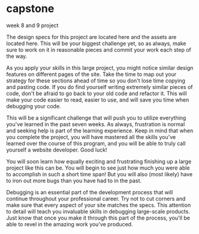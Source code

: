 # capstone
week 8 and 9 project

The design specs for this project are located here and the assets are located here. This will be your biggest challenge yet, so as always, make sure to work on it in reasonable pieces and commit your work each step of the way.

As you apply your skills in this large project, you might notice similar design features on different pages of the site. Take the time to map out your strategy for these sections ahead of time so you don't lose time copying and pasting code. If you do find yourself writing extremely similar pieces of code, don't be afraid to go back to your old code and refactor it. This will make your code easier to read, easier to use, and will save you time when debugging your code.

This will be a significant challenge that will push you to utilize everything you've learned in the past seven weeks. As always, frustration is normal and seeking help is part of the learning experience. Keep in mind that when you complete the project, you will have mastered all the skills you've learned over the course of this program, and you will be able to truly call yourself a website developer. Good luck!

You will soon learn how equally exciting and frustrating finishing up a large project like this can be. You will begin to see just how much you were able to accomplish in such a short time span! But you will also (most likely) have to iron out more bugs than you have had to in the past.

Debugging is an essential part of the development process that will continue throughout your professional career. Try not to cut corners and make sure that every aspect of your site matches the specs. This attention to detail will teach you invaluable skills in debugging large-scale products. Just know that once you make it through this part of the process, you'll be able to revel in the amazing work you've produced.
